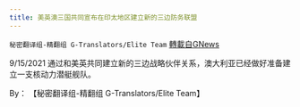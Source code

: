 ```yaml
---
title: 美英澳三国共同宣布在印太地区建立新的三边防务联盟
---
```

`秘密翻译组-精翻组 G-Translators/Elite Team` [轉載自GNews](https://gnews.org/zh-hans/1549350/)

9/15/2021 通过和美英共同建立新的三边战略伙伴关系，澳大利亚已经做好准备建立一支核动力潜艇舰队。

By： 【秘密翻译组-精翻组 G-Translators/Elite Team】
